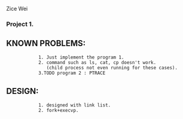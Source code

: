 Zice Wei

### Project 1.
## KNOWN PROBLEMS: 
                1. Just implement the program 1.
                2. command such as ls, cat, cp doesn't work.
                   (child process not even running for these cases).
                3.TODO program 2 : PTRACE
## DESIGN:
                1. designed with link list.
                2. fork+execvp.
